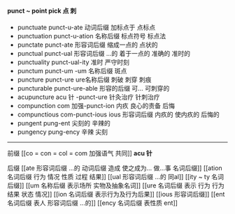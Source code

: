 ####  punct ~ point pick 点 刺

- punctuate  punct-u-ate  动词后缀 加标点于  点标点
- punctuation punct-u-ation  名称后缀 标点符号 标点法
- punctate punct-ate 形容词后缀 缩成一点的 点状的
- punctual punct-ual 形容词后缀 ...的 着于一点的   准确的  准时的
- punctuality punct-ual-ity 准时 严守时刻
- punctum punct-um -um 名称后缀  斑点 
- puncture punct-ure ure名称后缀 刺破 刺穿  刺痕
- puncturable punct-ure-able  形容的后缀 可... 可刺穿的
- acupuncture acu 针 -punct-ure 针灸治疗 针刺治疗
- compunction com 加强-punct-ion 内疚 良心的责备 后悔 
- compunctious com-punct-ious ious 形容词后缀 内疚的 使内疚的 后悔的 
- pungent pung-ent 尖刻的 辛辣的
- pungency pung-ency 辛辣 尖刻

---
前缀
[[co = con  = col = com  加强语气 共同]]
**acu 针**
 
后缀
[[ate 形容词后缀  ...的 动词后缀 造成 使之成为... 做...事 名词后缀]]
[[ation 名词后缀  行为 情况 性质 过程 结果]]
[[ual 形容词后缀   ...的  同al]]
[[ity  ~ ty 名词后缀]]
[[um 名称后缀 表示场所 实物及抽象名词]]
[[ure 名词后缀  表示 行为 行为结果 状态 情况]]
[[ion  名词后缀 表示行为及行为后果]]
[[ious 形容词后缀]]
[[ent 名词后缀  表人 形容词后缀 ...的]]
[[ency 名词后缀 表性质 ent]]



